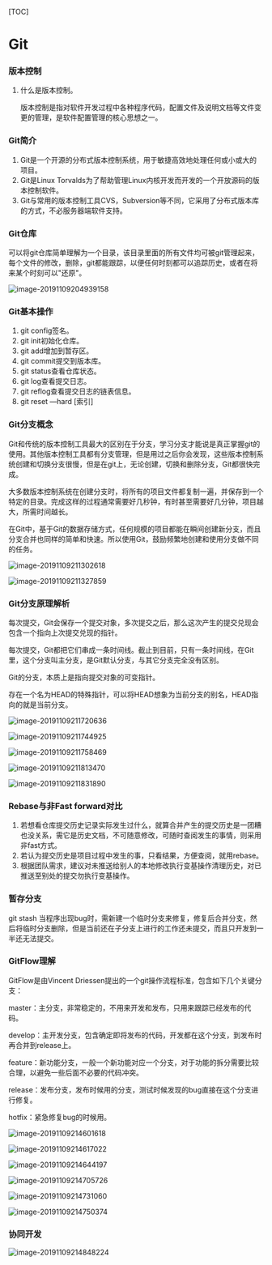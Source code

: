 [TOC]

# Git

### 版本控制

1. 什么是版本控制。

   版本控制是指对软件开发过程中各种程序代码，配置文件及说明文档等文件变更的管理，是软件配置管理的核心思想之一。

### Git简介

1. Git是一个开源的分布式版本控制系统，用于敏捷高效地处理任何或小或大的项目。
2. Git是Linux Torvalds为了帮助管理Linux内核开发而开发的一个开放源码的版本控制软件。
3. Git与常用的版本控制工具CVS，Subversion等不同，它采用了分布式版本库的方式，不必服务器端软件支持。

### Git仓库

可以将git仓库简单理解为一个目录，该目录里面的所有文件均可被git管理起来，每个文件的修改，删除，git都能跟踪，以便任何时刻都可以追踪历史，或者在将来某个时刻可以"还原"。

![image-20191109204939158](assets/image-20191109204939158.png)

### Git基本操作

1. git config签名。
2. git init初始化仓库。
3. git add增加到暂存区。
4. git commit提交到版本库。
5. git status查看仓库状态。
6. git log查看提交日志。
7. git reflog查看提交日志的链表信息。
8. git reset —hard [索引]

### Git分支概念

Git和传统的版本控制工具最大的区别在于分支，学习分支才能说是真正掌握git的使用。其他版本控制工具都有分支管理，但是用过之后你会发现，这些版本控制系统创建和切换分支很慢，但是在git上，无论创建，切换和删除分支，Git都很快完成。

大多数版本控制系统在创建分支时，将所有的项目文件都复制一遍，并保存到一个特定的目录。完成这样的过程通常需要好几秒钟，有时甚至需要好几分钟，项目越大，所需时间越长。

在Git中，基于Git的数据存储方式，任何规模的项目都能在瞬间创建新分支，而且分支合并也同样的简单和快速。所以使用Git，鼓励频繁地创建和使用分支做不同的任务。

![image-20191109211302618](assets/image-20191109211302618.png)

![image-20191109211327859](assets/image-20191109211327859.png)

### Git分支原理解析

每次提交，Git会保存一个提交对象，多次提交之后，那么这次产生的提交兑现会包含一个指向上次提交兑现的指针。

每次提交，Git都把它们串成一条时间线。截止到目前，只有一条时间线，在Git里，这个分支叫主分支，是Git默认分支，与其它分支完全没有区别。

Git的分支，本质上是指向提交对象的可变指针。

存在一个名为HEAD的特殊指针，可以将HEAD想象为当前分支的别名，HEAD指向的就是当前分支。

![image-20191109211720636](assets/image-20191109211720636.png)

![image-20191109211744925](assets/image-20191109211744925.png)

![image-20191109211758469](assets/image-20191109211758469.png)

![image-20191109211813470](assets/image-20191109211813470.png)

![image-20191109211831890](assets/image-20191109211831890.png)

### Rebase与非Fast forward对比

1. 若想看仓库提交历史记录实际发生过什么，就算合并产生的提交历史是一团糟也没关系，需它是历史文档，不可随意修改，可随时查阅发生的事情，则采用非fast方式。
2. 若认为提交历史是项目过程中发生的事，只看结果，方便查阅，就用rebase。
3. 根据团队需求，建议对未推送给别人的本地修改执行变基操作清理历史，对已推送至别处的提交勿执行变基操作。

### 暂存分支

git stash 当程序出现bug时，需新建一个临时分支来修复，修复后合并分支，然后将临时分支删除，但是当前还在子分支上进行的工作还未提交，而且只开发到一半还无法提交。

### GitFlow理解

GitFlow是由Vincent Driessen提出的一个git操作流程标准，包含如下几个关键分支：

master：主分支，非常稳定的，不用来开发和发布，只用来跟踪已经发布的代码。

develop：主开发分支，包含确定即将发布的代码，开发都在这个分支，到发布时再合并到release上。

feature：新功能分支，一般一个新功能对应一个分支，对于功能的拆分需要比较合理，以避免一些后面不必要的代码冲突。

release：发布分支，发布时候用的分支，测试时候发现的bug直接在这个分支进行修复。

hotfix：紧急修复bug的时候用。

![image-20191109214601618](assets/image-20191109214601618.png)

![image-20191109214617022](assets/image-20191109214617022.png)

![image-20191109214644197](assets/image-20191109214644197.png)

![image-20191109214705726](assets/image-20191109214705726.png)

![image-20191109214731060](assets/image-20191109214731060.png)

![image-20191109214750374](assets/image-20191109214750374.png)

### 协同开发

![image-20191109214848224](assets/image-20191109214848224.png)


